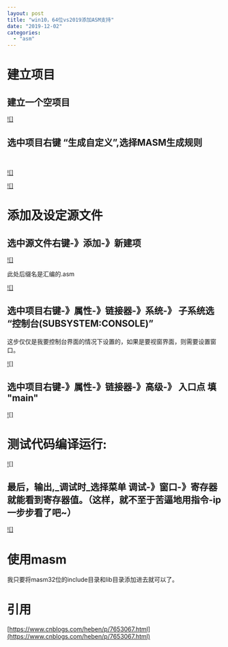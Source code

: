 ```yaml
---
layout: post
title: "win10，64位vs2019添加ASM支持"
date: "2019-12-02"
categories: 
  - "asm"
---
```


# 建立项目

## 建立一个空项目

[![]](http://127.0.0.1/?attachment_id=4832)

## 选中项目右键 “生成自定义”,选择MASM生成规则

 

[![]](http://127.0.0.1/?attachment_id=4833)

[![]](http://127.0.0.1/?attachment_id=4834)

# 添加及设定源文件

## 选中源文件右键-》添加-》新建项

[![]](http://127.0.0.1/?attachment_id=4835)

此处后缀名是汇编的.asm

[![]](http://127.0.0.1/?attachment_id=4836)

## 选中项目右键-》属性-》链接器-》系统-》 子系统选 “控制台(SUBSYSTEM:CONSOLE)”

这步仅仅是我要控制台界面的情况下设置的，如果是要视窗界面，则需要设置窗口。

[![]](http://127.0.0.1/?attachment_id=4837)

## 选中项目右键-》属性-》链接器-》高级-》 入口点 填 "main"

[![]](http://127.0.0.1/?attachment_id=4838)

# 测试代码编译运行:

[![]](http://127.0.0.1/?attachment_id=4839)

## 最后，输出,_调试时_选择菜单 调试-》窗口-》寄存器 就能看到寄存器值。（这样，就不至于苦逼地用指令-ip一步步看了吧~）

[![]](http://127.0.0.1/?attachment_id=4840)

# 使用masm

我只要将masm32位的include目录和lib目录添加进去就可以了。

# 引用

[https://www.cnblogs.com/heben/p/7653067.html](https://www.cnblogs.com/heben/p/7653067.html)
